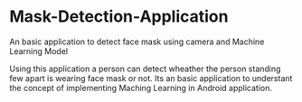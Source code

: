 # Mask-Detection-Application
An basic application to detect face mask using camera and Machine Learning Model

Using this application a person can detect wheather the person standing few apart is wearing face mask or not.
Its an basic application to understant the concept of implementing Maching Learning in Android application.

